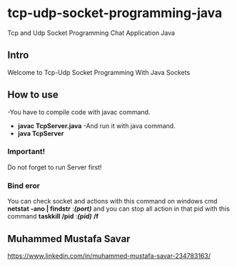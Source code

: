 # tcp-udp-socket-programming-java
Tcp and Udp Socket Programming Chat Application Java

## Intro
Welcome to Tcp-Udp Socket Programming With Java Sockets

## How to use
-You have to compile code with javac command.
 - **javac TcpServer.java** 
-And run it with java command.
 - **java TcpServer**

### Important!
Do not forget to run Server first!

### Bind eror
You can check socket and actions with this command on windows cmd
**netstat -ano | findstr** :***(port)***
and you can stop all action in that pid with this command
**taskkill /pid** :***(pid)*** **/f**

## Muhammed Mustafa Savar 
https://www.linkedin.com/in/muhammed-mustafa-savar-234783163/
        
